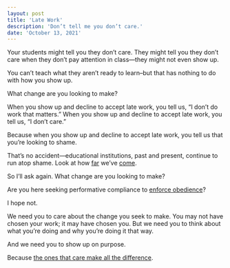 ```yaml
---
layout: post
title: 'Late Work'
description: 'Don’t tell me you don’t care.'
date: 'October 13, 2021'
---
```


Your students might tell you they don’t care. They might tell you they don’t care when they don’t pay attention in class—they might not even show up.

You can’t teach what they aren’t ready to learn–but that has nothing to do with how you show up.

What change are you looking to make?

When you show up and decline to accept late work, you tell us, “I don’t do work that matters.” When you show up and decline to accept late work, you tell us, “I don’t care.”

Because when you show up and decline to accept late work, you tell us that you’re looking to shame. 

That’s no accident—educational institutions, past and present, continue to run atop shame. Look at how [far](https://en.wikipedia.org/wiki/School_corporal_punishment_in_the_United_States) we’ve [come](https://doi.org/10.1002/J.2379-3988.2016.TB00086.X).

So I’ll ask again. What change are you looking to make?

Are you here seeking performative compliance to [enforce obedience](https://lukasmurdock.com/learning-integrity/)?

I hope not.

We need you to care about the change you seek to make. You may not have chosen your work; it may have chosen you. But we need you to think about what you’re doing and why you’re doing it that way.

And we need you to show up on purpose.

Because [the ones that care make all the difference](https://doi.org/10.1007/s10755-020-09522-w).